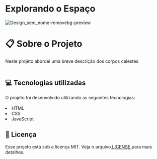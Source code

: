 # Explorando o Espaço

![Design_sem_nome-removebg-preview](https://user-images.githubusercontent.com/48367763/147252148-940fd3b6-43e9-422f-8cdf-6795cda7209b.png)




# 📋 Sobre o Projeto
<p>Neste projeto abordei uma breve descrição dos corpos celestes <br><br></p>

<h2>💻 Tecnologias utilizadas</h2>
O projeto foi desenvolvido utilizando as seguintes tecnologias:
<br/><br/>
<tr>
  <li>HTML</li>
  <li>CSS</li>
  <li>JavaScript</li>
</tr>


<h2>📕 Licença</h2>
Esse projeto está sob a licença MIT. Veja o arquivo<a href="https://github.com/Stanley-Felix-Bergamo/Explorando_o_Espco/blob/master/LICENSE"> LICENSE </a>para mais detalhes.
